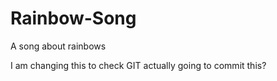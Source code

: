 # Rainbow-Song

A song about rainbows

I am changing this to check GIT actually going to commit this?
